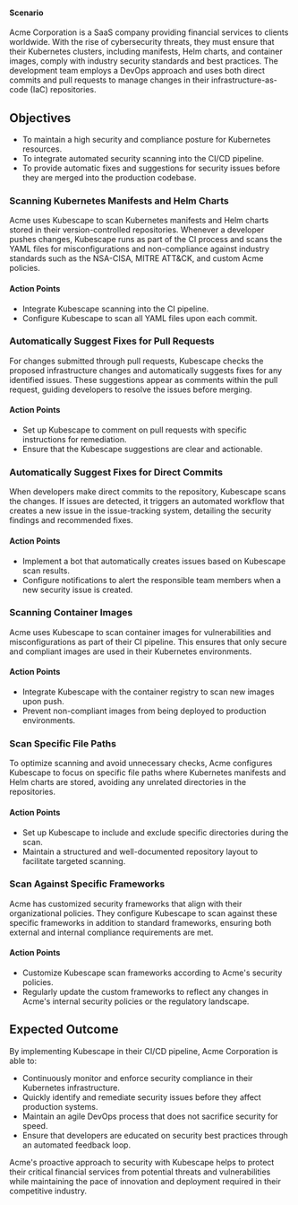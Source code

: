 #### **Scenario**

Acme Corporation is a SaaS company providing financial services to clients worldwide. With the rise of cybersecurity threats, they must ensure that their Kubernetes clusters, including manifests, Helm charts, and container images, comply with industry security standards and best practices. The development team employs a DevOps approach and uses both direct commits and pull requests to manage changes in their infrastructure-as-code (IaC) repositories.


## **Objectives**



* To maintain a high security and compliance posture for Kubernetes resources.
* To integrate automated security scanning into the CI/CD pipeline.
* To provide automatic fixes and suggestions for security issues before they are merged into the production codebase.


### Scanning Kubernetes Manifests and Helm Charts

Acme uses Kubescape to scan Kubernetes manifests and Helm charts stored in their version-controlled repositories. Whenever a developer pushes changes, Kubescape runs as part of the CI process and scans the YAML files for misconfigurations and non-compliance against industry standards such as the NSA-CISA, MITRE ATT&CK, and custom Acme policies.


#### Action Points



* Integrate Kubescape scanning into the CI pipeline.
* Configure Kubescape to scan all YAML files upon each commit.


### Automatically Suggest Fixes for Pull Requests

For changes submitted through pull requests, Kubescape checks the proposed infrastructure changes and automatically suggests fixes for any identified issues. These suggestions appear as comments within the pull request, guiding developers to resolve the issues before merging.


#### Action Points



* Set up Kubescape to comment on pull requests with specific instructions for remediation.
* Ensure that the Kubescape suggestions are clear and actionable.


### Automatically Suggest Fixes for Direct Commits

When developers make direct commits to the repository, Kubescape scans the changes. If issues are detected, it triggers an automated workflow that creates a new issue in the issue-tracking system, detailing the security findings and recommended fixes.


#### Action Points



* Implement a bot that automatically creates issues based on Kubescape scan results.
* Configure notifications to alert the responsible team members when a new security issue is created.


### Scanning Container Images

Acme uses Kubescape to scan container images for vulnerabilities and misconfigurations as part of their CI pipeline. This ensures that only secure and compliant images are used in their Kubernetes environments.


#### Action Points



* Integrate Kubescape with the container registry to scan new images upon push.
* Prevent non-compliant images from being deployed to production environments.


### Scan Specific File Paths

To optimize scanning and avoid unnecessary checks, Acme configures Kubescape to focus on specific file paths where Kubernetes manifests and Helm charts are stored, avoiding any unrelated directories in the repositories.


#### Action Points



* Set up Kubescape to include and exclude specific directories during the scan.
* Maintain a structured and well-documented repository layout to facilitate targeted scanning.


### Scan Against Specific Frameworks

Acme has customized security frameworks that align with their organizational policies. They configure Kubescape to scan against these specific frameworks in addition to standard frameworks, ensuring both external and internal compliance requirements are met.


#### Action Points



* Customize Kubescape scan frameworks according to Acme's security policies.
* Regularly update the custom frameworks to reflect any changes in Acme's internal security policies or the regulatory landscape.


## **Expected Outcome**

By implementing Kubescape in their CI/CD pipeline, Acme Corporation is able to:



* Continuously monitor and enforce security compliance in their Kubernetes infrastructure.
* Quickly identify and remediate security issues before they affect production systems.
* Maintain an agile DevOps process that does not sacrifice security for speed.
* Ensure that developers are educated on security best practices through an automated feedback loop.

Acme's proactive approach to security with Kubescape helps to protect their critical financial services from potential threats and vulnerabilities while maintaining the pace of innovation and deployment required in their competitive industry.
